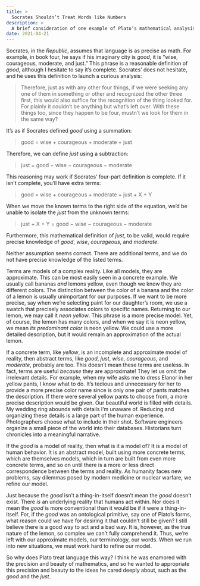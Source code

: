 ```yaml
---
title: >
  Socrates Shouldn’t Treat Words like Numbers
description: >
  A brief consideration of one example of Plato’s mathematical analysis of words, which informs us how he thought language works.
date: 2021-04-21
---
```


Socrates, in the _Republic_, assumes that language is as precise as math. For example, in book four, he says if his imaginary city is _good_, it is “wise, courageous, moderate, and just.” This phrase is a reasonable definition of _good_, although I hesitate to say it’s complete. Socrates’ does not hesitate, and he uses this definition to launch a curious analysis:

<blockquote>
<p>Therefore, just as with any other four things, if we were seeking any one of them in something or other and recognized the other three first, this would also suffice for the recognition of the thing looked for. For plainly it couldn’t be anything but what’s left over. With these things too, since they happen to be four, mustn’t we look for them in the same way?</p>
</blockquote>

It’s as if Socrates defined _good_ using a summation:

<blockquote>
<p>good = wise + courageous + moderate + just</p>
</blockquote>

Therefore, we can define _just_ using a subtraction:

<blockquote>
<p>just = good − wise − courageous − moderate</p>
</blockquote>

This reasoning may work if Socrates’ four-part definition is complete. If it isn’t complete, you’ll have extra terms:

<blockquote>
<p>good = wise + courageous + moderate + just + X + Y</p>
</blockquote>

When we move the known terms to the right side of the equation, we’d be unable to isolate the _just_ from the unknown terms:

<blockquote>
<p>just + X + Y = good − wise − courageous − moderate</p>
</blockquote>

Furthermore, this mathematical definition of _just_, to be valid, would require precise knowledge of _good_, _wise_, _courageous_, and _moderate_.

Neither assumption seems correct. There are additional terms, and we do not have precise knowledge of the listed terms.

Terms are models of a complex reality. Like all models, they are approximate. This can be most easily seen in a concrete example. We usually call bananas _and_ lemons yellow, even though we know they are different colors. The distinction between the color of a banana and the color of a lemon is usually unimportant for our purposes. If we want to be more precise, say when we’re selecting paint for our daughter’s room, we use a swatch that precisely associates colors to specific names. Returning to our lemon, we may call it _neon yellow_. This phrase is a more precise model. Yet, of course, the lemon has many colors, and when we say it is neon yellow, we mean _its predominant color_ is neon yellow. We could use a more detailed description, but it would remain an approximation of the actual lemon.

If a concrete term, like _yellow_, is an incomplete and approximate model of reality, then abstract terms, like _good_, _just_, _wise_, _courageous_, and _moderate_, probably are too. This doesn’t mean these terms are useless. In fact, terms are useful _because_ they are approximate! They let us omit the irrelevant details. For example, when my wife asks me to dress Elanor in her yellow pants, I know what to do. It’s tedious and unnecessary for her to provide a more precise color name since is only one pair of pants matches the description. If there were several yellow pants to choose from, a more precise description would be given. Our beautiful world is filled with details. My wedding ring abounds with details I’m unaware of. Reducing and organizing these details is a large part of the human experience. Photographers choose what to include in their shot. Software engineers organize a small piece of the world into their databases. Historians turn chronicles into a meaningful narrative.

If the _good_ is a model of reality, then what is it a model of? It is a model of human behavior. It is an abstract model, built using more concrete terms, which are themselves models, which in turn are built from even more concrete terms, and so on until there is a more or less direct correspondence between the terms and reality. As humanity faces new problems, say dilemmas posed by modern medicine or nuclear warfare, we refine our model.

Just because the _good_ isn’t a thing-in-itself doesn’t mean the _good_ doesn’t exist. There _is_ an underlying reality that humans act within. Nor does it mean the _good_ is more conventional than it would be if it were a thing-in-itself. For, if the _good_ was an ontological primitive, say one of Plato’s forms, what reason could we have for desiring it that couldn’t still be given? I still believe there is a good way to act and a bad way. It is, however, as the true nature of the lemon, so complex we can’t fully comprehend it. Thus, we’re left with our approximate models, our terminology, our words. When we run into new situations, we must work hard to refine our model.

So why does Plato treat language this way? I think he was enamored with the precision and beauty of mathematics, and so he wanted to appropriate this precision and beauty to the ideas he cared deeply about, such as the _good_ and the _just_.
